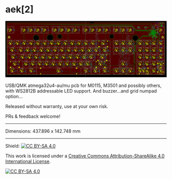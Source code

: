 # aek[2]

![Screenshot of PCB](screenshot.png)

USB/QMK atmega32u4-au/mu pcb for M0115, M3501 and possibly others, with WS2812B addressable LED support.  And buzzer...and grid numpad option... 

Released without warranty, use at your own risk.  

PRs & feedback welcome!

---

Dimensions: 437.896 x 142.748 mm

---


Shield: [![CC BY-SA 4.0][cc-by-sa-shield]][cc-by-sa]

This work is licensed under a
[Creative Commons Attribution-ShareAlike 4.0 International License][cc-by-sa].

[![CC BY-SA 4.0][cc-by-sa-image]][cc-by-sa]

[cc-by-sa]: http://creativecommons.org/licenses/by-sa/4.0/
[cc-by-sa-image]: https://licensebuttons.net/l/by-sa/4.0/88x31.png
[cc-by-sa-shield]: https://img.shields.io/badge/License-CC%20BY--SA%204.0-lightgrey.svg
